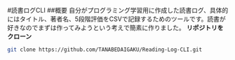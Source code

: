 #読書ログCLI
##概要
自分がプログラミング学習用に作成した読書ログ、具体的にはタイトル、著者名、5段階評価をCSVで記録するためのツールです。読書が好きなのでまずは作ってみようという考えで簡素に作りました。
**リポジトリをクローン**
   ```bash
   git clone https://github.com/TANABEDAIGAKU/Reading-Log-CLI.git

